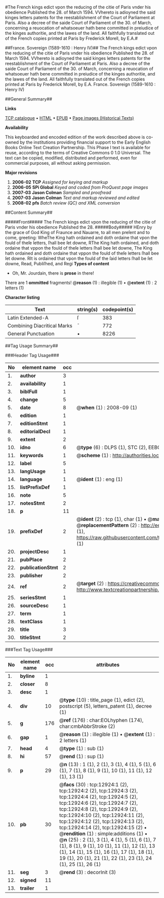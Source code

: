 #The French kings edict vpon the reducing of the citie of Paris vnder his obedience Published the 28. of March 1594. VVhereto is adioyned the said kinges letters patents for the reestablishment of the Court of Parliament at Paris. Also a decree of the saide Court of Parliament of the 30. of March, concerning a reuocation of whatsoeuer hath bene committed in preiudice of the kinges authoritie, and the lawes of the land. All faithfully translated out of the French copies printed at Paris by Frederick Morell, by E.A.#

##France. Sovereign (1589-1610 : Henry IV)##
The French kings edict vpon the reducing of the citie of Paris vnder his obedience Published the 28. of March 1594. VVhereto is adioyned the said kinges letters patents for the reestablishment of the Court of Parliament at Paris. Also a decree of the saide Court of Parliament of the 30. of March, concerning a reuocation of whatsoeuer hath bene committed in preiudice of the kinges authoritie, and the lawes of the land. All faithfully translated out of the French copies printed at Paris by Frederick Morell, by E.A.
France. Sovereign (1589-1610 : Henry IV)

##General Summary##

**Links**

[TCP catalogue](http://www.ota.ox.ac.uk/tcp/)  • 
[HTML](http://tei.it.ox.ac.uk/tcp/Texts-HTML/free/A02/A02975.html)  • 
[EPUB](http://tei.it.ox.ac.uk/tcp/Texts-EPUB/free/A02/A02975.epub) • 
[Page images (Historical Texts)](https://data.historicaltexts.jisc.ac.uk/view?pubId=eebo-99847861e&pageId=eebo-99847861e-12924-1)

**Availability**

This keyboarded and encoded edition of the
	       work described above is co-owned by the institutions
	       providing financial support to the Early English Books
	       Online Text Creation Partnership. This Phase I text is
	       available for reuse, according to the terms of Creative
	       Commons 0 1.0 Universal. The text can be copied,
	       modified, distributed and performed, even for
	       commercial purposes, all without asking permission.

**Major revisions**

1. __2006-02__ __TCP__ *Assigned for keying and markup*
1. __2006-05__ __SPi Global__ *Keyed and coded from ProQuest page images*
1. __2007-03__ __Jason Colman__ *Sampled and proofread*
1. __2007-03__ __Jason Colman__ *Text and markup reviewed and edited*
1. __2008-02__ __pfs__ *Batch review (QC) and XML conversion*

##Content Summary##

#####Front#####
The French kings edict vpon the reducing of the citie of Paris vnder his obedience Published the 28.
#####Body#####
HEnry by the grace of God King of Fraunce and Nauarre, to all men preſent and to come, greeting: WheThe King hath ordained and doth ordaine that vpon the fould of theſe letters, ſhall bee ſet downe, RThe King hath ordained, and doth ordaine that vppon the fould of theſe letters ſhall bee ſet downe, The King hath ordained and doth ordaine that vppon the fould of theſe letters ſhall bee ſet downe. RIt is ordained that vpon the fould of the ſaid letters ſhall be ſet downe, Read, Publiſhed, and Regi
**Types of content**

  * Oh, Mr. Jourdain, there is **prose** in there!

There are 1 **ommitted** fragments! 
 @__reason__ (1) : illegible (1)  •  @__extent__ (1) : 2 letters (1)

**Character listing**


|Text|string(s)|codepoint(s)|
|---|---|---|
|Latin Extended-A|ſ|383|
|Combining             Diacritical Marks|̄|772|
|General Punctuation|•|8226|

##Tag Usage Summary##

###Header Tag Usage###

|No|element name|occ|attributes|
|---|---|---|---|
|1.|__author__|3||
|2.|__availability__|1||
|3.|__biblFull__|1||
|4.|__change__|5||
|5.|__date__|8| @__when__ (1) : 2008-09 (1)|
|6.|__edition__|1||
|7.|__editionStmt__|1||
|8.|__editorialDecl__|1||
|9.|__extent__|2||
|10.|__idno__|6| @__type__ (6) : DLPS (1), STC (2), EEBO-CITATION (1), PROQUEST (1), VID (1)|
|11.|__keywords__|1| @__scheme__ (1) : http://authorities.loc.gov/ (1)|
|12.|__label__|5||
|13.|__langUsage__|1||
|14.|__language__|1| @__ident__ (1) : eng (1)|
|15.|__listPrefixDef__|1||
|16.|__note__|5||
|17.|__notesStmt__|2||
|18.|__p__|11||
|19.|__prefixDef__|2| @__ident__ (2) : tcp (1), char (1)  •  @__matchPattern__ (2) : ([0-9\-]+):([0-9IVX]+) (1), (.+) (1)  •  @__replacementPattern__ (2) : http://eebo.chadwyck.com/downloadtiff?vid=$1&page=$2 (1), https://raw.githubusercontent.com/textcreationpartnership/Texts/master/tcpchars.xml#$1 (1)|
|20.|__projectDesc__|1||
|21.|__pubPlace__|2||
|22.|__publicationStmt__|2||
|23.|__publisher__|2||
|24.|__ref__|2| @__target__ (2) : https://creativecommons.org/publicdomain/zero/1.0/ (1), http://www.textcreationpartnership.org/docs/. (1)|
|25.|__seriesStmt__|1||
|26.|__sourceDesc__|1||
|27.|__term__|1||
|28.|__textClass__|1||
|29.|__title__|3||
|30.|__titleStmt__|2||


###Text Tag Usage###

|No|element name|occ|attributes|
|---|---|---|---|
|1.|__byline__|1||
|2.|__closer__|8||
|3.|__desc__|1||
|4.|__div__|10| @__type__ (10) : title_page (1), edict (2), postscript (5), letters_patent (1), decree (1)|
|5.|__g__|176| @__ref__ (176) : char:EOLhyphen (174), char:cmbAbbrStroke (2)|
|6.|__gap__|1| @__reason__ (1) : illegible (1)  •  @__extent__ (1) : 2 letters (1)|
|7.|__head__|4| @__type__ (1) : sub (1)|
|8.|__hi__|57| @__rend__ (1) : sup (1)|
|9.|__p__|29| @__n__ (13) : 1 (1), 2 (1), 3 (1), 4 (1), 5 (1), 6 (1), 7 (1), 8 (1), 9 (1), 10 (1), 11 (1), 12 (1), 13 (1)|
|10.|__pb__|30| @__facs__ (30) : tcp:12924:1 (2), tcp:12924:2 (2), tcp:12924:3 (2), tcp:12924:4 (2), tcp:12924:5 (2), tcp:12924:6 (2), tcp:12924:7 (2), tcp:12924:8 (2), tcp:12924:9 (2), tcp:12924:10 (2), tcp:12924:11 (2), tcp:12924:12 (2), tcp:12924:13 (2), tcp:12924:14 (2), tcp:12924:15 (2)  •  @__rendition__ (1) : simple:additions (1)  •  @__n__ (25) : 2 (1), 3 (1), 4 (1), 5 (1), 6 (1), 7 (1), 8 (1), 9 (1), 10 (1), 11 (1), 12 (1), 13 (1), 14 (1), 15 (1), 16 (1), 17 (1), 18 (1), 19 (1), 20 (1), 21 (1), 22 (1), 23 (1), 24 (1), 25 (1), 26 (1)|
|11.|__seg__|3| @__rend__ (3) : decorInit (3)|
|12.|__signed__|11||
|13.|__trailer__|1||
